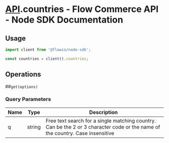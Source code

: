 # [API](README.md).countries - Flow Commerce API - Node SDK Documentation

## Usage

```JavaScript
import client from '@flowio/node-sdk';

const countries = client().countries;
```

## Operations

##`get(options)`


### Query Parameters

| Name  | Type | Description |
| ---- | ---- | ---- |
| q | string | Free text search for a single matching country. Can be the 2 or 3 character code or the name of the country. Case insensitive |


